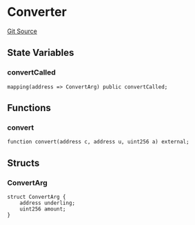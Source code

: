 # Converter
[Git Source](https://github.com/Swivel-Finance/illuminate/blob/7162e4822e4bbebd99b67c43e703ecedf92a2138/src/mocks/Converter.sol)


## State Variables
### convertCalled

```solidity
mapping(address => ConvertArg) public convertCalled;
```


## Functions
### convert


```solidity
function convert(address c, address u, uint256 a) external;
```

## Structs
### ConvertArg

```solidity
struct ConvertArg {
    address underling;
    uint256 amount;
}
```

